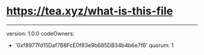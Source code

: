 # https://tea.xyz/what-is-this-file
---
version: 1.0.0
codeOwners:
  - '0xf8977fd15Daf7B8FcE0f83e9b685DB34b4b6e7f6'
quorum: 1
